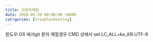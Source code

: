 ```yaml
---
title: 깃문자깨짐
date: 2020-05-26 00:00:00 +0000
catrgories: [troubleshooting]
---
```


윈도우 OS 에서git 문자 깨질경우
 CMD 상에서
set LC_ALL=ko_KR.UTF-8

